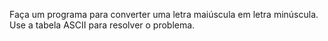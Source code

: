 Faça um programa para converter uma letra maiúscula em letra minúscula. 
Use a tabela ASCII para resolver o problema.